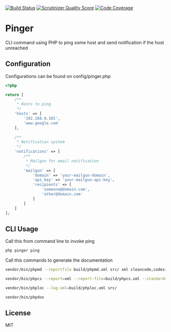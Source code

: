 [![Build Status](https://travis-ci.org/herloct/pinger.svg?branch=develop)](https://travis-ci.org/herloct/pinger) [![Scrutinizer Quality Score](https://scrutinizer-ci.com/g/herloct/pinger/badges/quality-score.png?b=feature%2Fuse_simpler_ping)](https://scrutinizer-ci.com/g/herloct/pinger/) [![Code Coverage](https://scrutinizer-ci.com/g/herloct/pinger/badges/coverage.png?b=feature%2Fuse_simpler_ping)](https://scrutinizer-ci.com/g/herloct/pinger/)

Pinger
======

CLI command using PHP to ping some host and send notification if the host unreached


Configuration
-------------

Configurations can be found on config/pinger.php

```php
<?php

return [
    /**
     * Hosts to ping
     */
    'hosts' => [
        '192.168.0.101',
        'www.google.com'
    ],
    
    /**
     * Notification system
     */
    'notifications' => [
        /**
         * Mailgun for email notification
         */
        'mailgun' => [
            'domain' => 'your-mailgun-domain',
            'api_key' => 'your-mailgun-api-key',
            'recipients' => [
                'someone@domain.com',
                'other@domain.com'
            ]
        ]
    ]
];
```


CLI Usage
---------

Call this from command line to invoke ping

```sh
php pinger ping
```

Call this commands to generate the documentation

```sh
vendor/bin/phpmd --reportfile build/phpmd.xml src/ xml cleancode,codesize,controversial,design,naming,unusedcode
```

```sh
vendor/bin/phpcs --report=xml --report-file=build/phpcs.xml --standard=vendor/m6web/symfony2-coding-standard/Symfony2 src/
```

```sh
vendor/bin/phploc --log-xml=build/phploc.xml src/
```

```sh
vendor/bin/phpdox
```


License
-------

MIT
